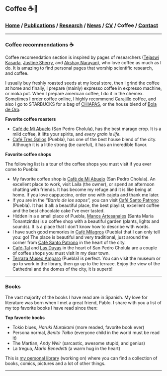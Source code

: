 ## Coffee ☕🌱
###  [Home](/index) / [Publications](/publications) / [Research](/research) / [News](/news) / [CV](/brief_cv) / Coffee / [Contact](/contact)
---
### Coffee recommendations ☕️

Coffee recomendation section is inspired by pages of researchers ([Tejaswi Kasarla](https://tkasarla.github.io/more.html), [Justine Sherry](http://www.justinesherry.com/coffee.html), and [Akshay Narayan](https://akshayn.xyz/coffee.html)), who love coffee as much as I do. It is amazing to find personal pages that worship scientific research, and coffee.

I usually buy freshly roasted seeds at my local store, then I grind the coffee at home and finally, I prepare (mainly) expresso coffee in expresso machine, or moka pot. When I prepare american coffee, I do it in the chemex. Sometimes I order coffee online, I highly recommend [Carajillo](https://www.carajillocafe.com) coffee, and also I go to STARBUCKS for a bag of [CHIAPAS](https://www.starbucks.com.mx/promo/Chiapas), or the house blend of [Bola de Oro](https://www.facebook.com/pages/category/Cafeteria/Bola-de-Oro-Puebla-110200467396671/).



**Favorite coffee roasters**

* [Café de Mi Abuelo](https://es-la.facebook.com/cafedemiabuelo) (San Pedro Cholula), has the best marago crop. It is a mild coffee, it lifts your spirits, and *every grain is life.*
* [Café Tres Gallos](https://es-la.facebook.com/cafe3gallos) (Puebla), has one of the best house blend of the city. Although it is a little strong (be careful), it has an incredible flavor.


**Favorite coffee shops**

The following list is a tour of the coffee shops you must visit if you ever come to Puebla: 

* My favorite coffee shop is [Café de Mi Abuelo](https://es-la.facebook.com/cafedemiabuelo) (San Pedro Cholula). An excellent place to work, visit Laila (the owner), or spend an afternoon chatting with friends. It has become my refuge and it is like being at home. If you love cappuccino, order one with cajeta and thank me later.
* If you are in the *"Barrio de los sapos",* you can visit [Café Santo Patrono](https://es-la.facebook.com/Cafesantopatrono) (Puebla). It has it all: a beautiful place, the best playlist, excellent coffee and the best chocolate cake I've ever tasted.
* Hidden in a a small place of Puebla, [Manos Artesanales](https://es-la.facebook.com/manosartesanalesam) (Santa María Tonantzintla) is a coffee shop with a beautiful garden (plants, lights and sounds).  It is a place that I don't know how to describe with words.
* I have such good memories in [Café Milagros](https://www.facebook.com/cafemilagros/) (Puebla) that I can only tell you: go! The place is beautiful and very traditional, just around the corner from [Café Santo Patrono](https://es-la.facebook.com/Cafesantopatrono) in the heart of the city. 
* [Café-Tal](https://es-la.facebook.com/pages/category/Cafe/Café-Tal-Cholula-504804126305680/) and [Las Duyas](http://www.churrerialasduyas.com) in the heart of San Pedro Cholula  are a couple of coffee shops you must visit in my dear town.
* [Terraza Museo Amparo](https://museoamparo.com/cafe) (Puebla) is perfect. You can visit the museum or go to work in the library, then go up to the terrace. Enjoy the view of the Cathedral and the domes of the city, it is superb!

---


### Books

The vast majority of the books I have read are in Spanish. My love for literature was born when I met a great friend, Pablo. I share with you a list of my top favorite books I have read since then: 

**Top favorite books**

* Tokio blues, *Haruki Murakami* (more readed, favorite book ever)
* Persona normal, *Benito Taibo* (everyone child in the world must be read it)
* The Martian, *Andy Weir* (sarcastic, awesome stupid, and genius)
* La tregua, *Mario Benedetti* (a warm hug in the heart)

This is [my personal library]() (working on) where you can find a collection of books, comics, pictures and a lot of other things. 


---
